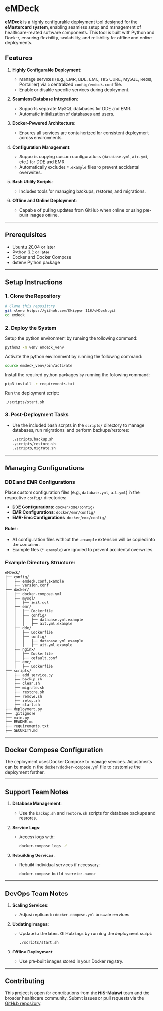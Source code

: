 # eMDeck

**eMDeck** is a highly configurable deployment tool designed for the **eMastercard system**, enabling seamless setup and management of healthcare-related software components. This tool is built with Python and Docker, ensuring flexibility, scalability, and reliability for offline and online deployments.

## Features

1. **Highly Configurable Deployment**:

   - Manage services (e.g., EMR, DDE, EMC, HIS CORE, MySQL, Redis, Portainer) via a centralized `config/emdeck.conf` file.
   - Enable or disable specific services during deployment.

2. **Seamless Database Integration**:

   - Supports separate MySQL databases for DDE and EMR.
   - Automatic initialization of databases and users.

3. **Docker-Powered Architecture**:

   - Ensures all services are containerized for consistent deployment across environments.

4. **Configuration Management**:

   - Supports copying custom configurations (`database.yml`, `ait.yml`, etc.) for DDE and EMR.
   - Automatically excludes `*.example` files to prevent accidental overwrites.

5. **Bash Utility Scripts**:

   - Includes tools for managing backups, restores, and migrations.

6. **Offline and Online Deployment**:
   - Capable of pulling updates from GitHub when online or using pre-built images offline.

---

## Prerequisites

- Ubuntu 20.04 or later
- Python 3.2 or later
- Docker and Docker Compose
- dotenv Python package

---

## Setup Instructions

### 1. Clone the Repository

```bash
# Clone this repository
git clone https://github.com/Skipper-116/eMDeck.git
cd emdeck
```

### 2. Deploy the System

Setup the python environment by running the following command:

```bash
python3 -m venv emdeck_venv
```

Activate the python environment by running the following command:

```bash
source emdeck_venv/bin/activate
```

Install the required python packages by running the following command:

```bash
pip3 install -r requirements.txt
```

Run the deployment script:

```bash
./scripts/start.sh
```

### 3. Post-Deployment Tasks

- Use the included bash scripts in the `scripts/` directory to manage databases, run migrations, and perform backups/restores:
  ```bash
  ./scripts/backup.sh
  ./scripts/restore.sh
  ./scripts/migrate.sh
  ```

---

## Managing Configurations

### DDE and EMR Configurations

Place custom configuration files (e.g., `database.yml`, `ait.yml`) in the respective `config/` directories:

- **DDE Configurations**: `docker/dde/config/`
- **EMR Configurations**: `docker/emr/config/`
- **EMR-Emc Configurations**: `docker/emc/config/`

#### Rules:

- All configuration files without the `.example` extension will be copied into the container.
- Example files (`*.example`) are ignored to prevent accidental overwrites.

### Example Directory Structure:

```
eMDeck/
├── config/
│   ├── emdeck.conf.example
│   ├── version.conf
├── docker/
│   ├── docker-compose.yml
│   ├── mysql/
│   │   ├── init.sql
│   ├── emr/
│   │   ├── Dockerfile
│   │   ├── config/
│   │   │   ├── database.yml.example
│   │   │   ├── ait.yml.example
│   ├── dde/
│   │   ├── Dockerfile
│   │   ├── config/
│   │   │   ├── database.yml.example
│   │   │   ├── ait.yml.example
│   ├── nginx/
│   │   ├── Dockerfile
│   │   ├── default.conf
│   ├── emc/
│   │   ├── Dockerfile
├── scripts/
│   ├── add_service.py
│   ├── backup.sh
│   ├── clean.sh
│   ├── migrate.sh
│   ├── restore.sh
│   ├── remove.sh
│   ├── setup.sh
│   ├── start.sh
├── deployment.py
├── .gitignore
├── main.py
├── README.md
├── requirements.txt
├── SECURITY.md
```

---

## Docker Compose Configuration

The deployment uses Docker Compose to manage services. Adjustments can be made in the `docker/docker-compose.yml` file to customize the deployment further.

---

## Support Team Notes

1. **Database Management**:

   - Use the `backup.sh` and `restore.sh` scripts for database backups and restores.

2. **Service Logs**:

   - Access logs with:
     ```bash
     docker-compose logs -f
     ```

3. **Rebuilding Services**:
   - Rebuild individual services if necessary:
     ```bash
     docker-compose build <service-name>
     ```

---

## DevOps Team Notes

1. **Scaling Services**:

   - Adjust replicas in `docker-compose.yml` to scale services.

2. **Updating Images**:

   - Update to the latest GitHub tags by running the deployment script:
     ```bash
     ./scripts/start.sh
     ```

3. **Offline Deployment**:
   - Use pre-built images stored in your Docker registry.

---

## Contributing

This project is open for contributions from the **HIS-Malawi** team and the broader healthcare community. Submit issues or pull requests via the [GitHub repository](https://github.com/Skipper-116/eMDeck.git).
